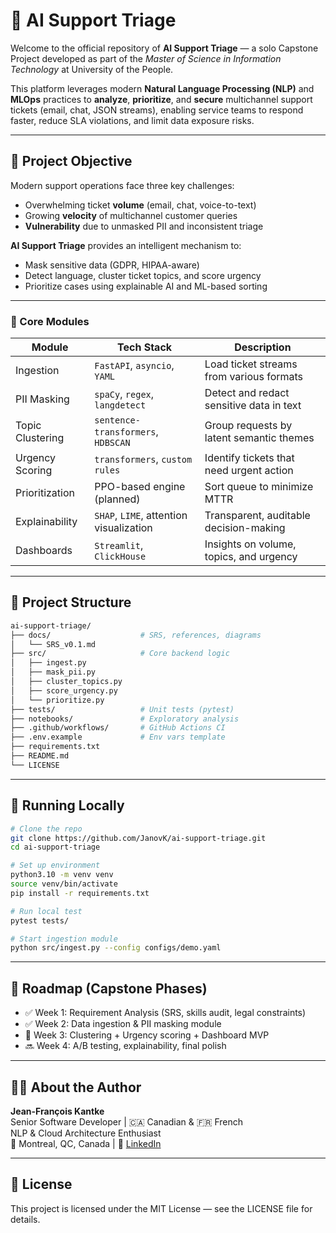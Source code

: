 # 🧠 AI Support Triage

Welcome to the official repository of **AI Support Triage** — a solo Capstone Project developed as part of the *Master of Science in Information Technology* at University of the People.

This platform leverages modern **Natural Language Processing (NLP)** and **MLOps** practices to **analyze**, **prioritize**, and **secure** multichannel support tickets (email, chat, JSON streams), enabling service teams to respond faster, reduce SLA violations, and limit data exposure risks.

---

## 🚀 Project Objective

Modern support operations face three key challenges:
- Overwhelming ticket **volume** (email, chat, voice-to-text)
- Growing **velocity** of multichannel customer queries
- **Vulnerability** due to unmasked PII and inconsistent triage

**AI Support Triage** provides an intelligent mechanism to:
- Mask sensitive data (GDPR, HIPAA-aware)
- Detect language, cluster ticket topics, and score urgency
- Prioritize cases using explainable AI and ML-based sorting

---

### 🔧 Core Modules

| Module                | Tech Stack                               | Description |
|----------------------|-------------------------------------------|-------------|
| Ingestion            | `FastAPI`, `asyncio`, `YAML`              | Load ticket streams from various formats |
| PII Masking          | `spaCy`, `regex`, `langdetect`           | Detect and redact sensitive data in text |
| Topic Clustering     | `sentence-transformers`, `HDBSCAN`        | Group requests by latent semantic themes |
| Urgency Scoring      | `transformers`, `custom rules`            | Identify tickets that need urgent action |
| Prioritization       | PPO-based engine (planned)                | Sort queue to minimize MTTR |
| Explainability       | `SHAP`, `LIME`, attention visualization   | Transparent, auditable decision-making |
| Dashboards           | `Streamlit`, `ClickHouse`                 | Insights on volume, topics, and urgency |

---

## 📂 Project Structure

```bash
ai-support-triage/
├── docs/                    # SRS, references, diagrams
│   └── SRS_v0.1.md
├── src/                     # Core backend logic
│   ├── ingest.py
│   ├── mask_pii.py
│   ├── cluster_topics.py
│   ├── score_urgency.py
│   └── prioritize.py
├── tests/                   # Unit tests (pytest)
├── notebooks/               # Exploratory analysis
├── .github/workflows/       # GitHub Actions CI
├── .env.example             # Env vars template
├── requirements.txt
├── README.md
└── LICENSE
```

---

## 🧪 Running Locally

```bash
# Clone the repo
git clone https://github.com/JanovK/ai-support-triage.git
cd ai-support-triage

# Set up environment
python3.10 -m venv venv
source venv/bin/activate
pip install -r requirements.txt

# Run local test
pytest tests/

# Start ingestion module
python src/ingest.py --config configs/demo.yaml

```

---

## 📅 Roadmap (Capstone Phases)

- ✅ Week 1: Requirement Analysis (SRS, skills audit, legal constraints)
- ✅ Week 2: Data ingestion & PII masking module
- 🔄 Week 3: Clustering + Urgency scoring + Dashboard MVP
- 🔜 Week 4: A/B testing, explainability, final polish

---

## 👨‍💻 About the Author

**Jean-François Kantke**  
Senior Software Developer | 🇨🇦 Canadian & 🇫🇷 French  
NLP & Cloud Architecture Enthusiast  
📍 Montreal, QC, Canada  | 🔗 [LinkedIn](https://www.linkedin.com/in/jeanfrancoiskantke)

---

## 📄 License

This project is licensed under the MIT License — see the LICENSE file for details.